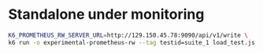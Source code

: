 # Standalone under monitoring

```bash
K6_PROMETHEUS_RW_SERVER_URL=http://129.150.45.78:9090/api/v1/write \
k6 run -o experimental-prometheus-rw --tag testid=suite_1 load_test.js
```
